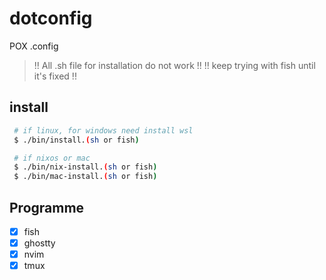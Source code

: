 # dotconfig

POX .config

> !! All .sh file for installation do not work !!
> !! keep trying with fish until it's fixed !!

## install

```bash
 # if linux, for windows need install wsl
 $ ./bin/install.(sh or fish)

 # if nixos or mac
 $ ./bin/nix-install.(sh or fish)
 $ ./bin/mac-install.(sh or fish)
```

## Programme

  - [x] fish
  - [x] ghostty
  - [x] nvim
  - [x] tmux
